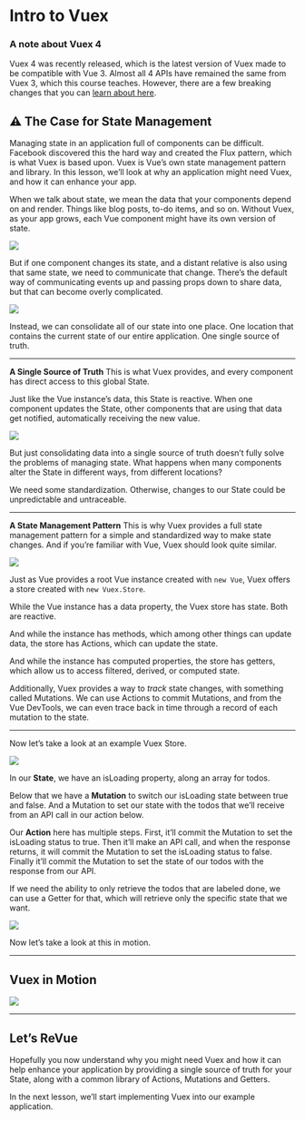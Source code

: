 Intro to Vuex
=============

### A note about Vuex 4

Vuex 4 was recently released, which is the latest version of Vuex made to be compatible with Vue 3. Almost all 4 APIs have remained the same from Vuex 3, which this course teaches. However, there are a few breaking changes that you can [learn about here](https://next.vuex.vuejs.org/guide/migrating-to-4-0-from-3-x.html#breaking-changes).

⚠️ The Case for State Management
--------------------------------

Managing state in an application full of components can be difficult. Facebook discovered this the hard way and created the Flux pattern, which is what Vuex is based upon. Vuex is Vue’s own state management pattern and library. In this lesson, we’ll look at why an application might need Vuex, and how it can enhance your app.

When we talk about state, we mean the data that your components depend on and render. Things like blog posts, to-do items, and so on. Without Vuex, as your app grows, each Vue component might have its own version of state.

![](https://firebasestorage.googleapis.com/v0/b/vue-mastery.appspot.com/o/flamelink%2Fmedia%2F1578371882428_0.png?alt=media&token=bad49a29-5fff-4dcd-bf42-f5c8beec69b7)

But if one component changes its state, and a distant relative is also using that same state, we need to communicate that change. There’s the default way of communicating events up and passing props down to share data, but that can become overly complicated.

![](https://firebasestorage.googleapis.com/v0/b/vue-mastery.appspot.com/o/flamelink%2Fmedia%2F1578371882429_1.png?alt=media&token=2c411c9f-d5cf-4404-8009-00b73e24a622)

Instead, we can consolidate all of our state into one place. One location that contains the current state of our entire application. One single source of truth.

* * *

**A Single Source of Truth** This is what Vuex provides, and every component has direct access to this global State.

Just like the Vue instance’s data, this State is reactive. When one component updates the State, other components that are using that data get notified, automatically receiving the new value.

![](https://firebasestorage.googleapis.com/v0/b/vue-mastery.appspot.com/o/flamelink%2Fmedia%2F1578371889694_2.png?alt=media&token=f9cc01f0-4644-4867-92ad-17ccd6cc7a6e)

But just consolidating data into a single source of truth doesn’t fully solve the problems of managing state. What happens when many components alter the State in different ways, from different locations?

We need some standardization. Otherwise, changes to our State could be unpredictable and untraceable.

* * *

**A State Management Pattern** This is why Vuex provides a full state management pattern for a simple and standardized way to make state changes. And if you’re familiar with Vue, Vuex should look quite similar.

![](https://firebasestorage.googleapis.com/v0/b/vue-mastery.appspot.com/o/flamelink%2Fmedia%2F1578371892222_3.png?alt=media&token=911a39ae-99b2-4026-9132-71fae035ffc5)

Just as Vue provides a root Vue instance created with `new Vue`, Vuex offers a store created with `new Vuex.Store`.

While the Vue instance has a data property, the Vuex store has state. Both are reactive.

And while the instance has methods, which among other things can update data, the store has Actions, which can update the state.

And while the instance has computed properties, the store has getters, which allow us to access filtered, derived, or computed state.

Additionally, Vuex provides a way to _track_ state changes, with something called Mutations. We can use Actions to commit Mutations, and from the Vue DevTools, we can even trace back in time through a record of each mutation to the state.

* * *

Now let’s take a look at an example Vuex Store.

![](https://firebasestorage.googleapis.com/v0/b/vue-mastery.appspot.com/o/flamelink%2Fmedia%2F1578371895007_4.png?alt=media&token=27387520-216e-47da-99bd-41e72cebd7bc)

In our **State**, we have an isLoading property, along an array for todos.

Below that we have a **Mutation** to switch our isLoading state between true and false. And a Mutation to set our state with the todos that we’ll receive from an API call in our action below.

Our **Action** here has multiple steps. First, it’ll commit the Mutation to set the isLoading status to true. Then it’ll make an API call, and when the response returns, it will commit the Mutation to set the isLoading status to false. Finally it’ll commit the Mutation to set the state of our todos with the response from our API.

If we need the ability to only retrieve the todos that are labeled done, we can use a Getter for that, which will retrieve only the specific state that we want.

![](https://firebasestorage.googleapis.com/v0/b/vue-mastery.appspot.com/o/flamelink%2Fmedia%2F1578371897321_5.png?alt=media&token=1a6cfcd6-5eb0-4d63-b991-f0dbd0c460ea)

Now let’s take a look at this in motion.

* * *

Vuex in Motion
--------------

![](https://firebasestorage.googleapis.com/v0/b/vue-mastery.appspot.com/o/flamelink%2Fmedia%2F1578371900954_6.gif?alt=media&token=a92f02df-8800-4f4a-ac63-6690f9453e66)

* * *

Let’s ReVue
-----------

Hopefully you now understand why you might need Vuex and how it can help enhance your application by providing a single source of truth for your State, along with a common library of Actions, Mutations and Getters.

In the next lesson, we’ll start implementing Vuex into our example application.
